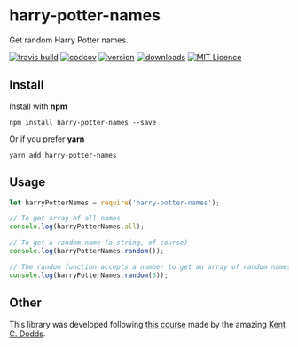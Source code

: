 # harry-potter-names
Get random Harry Potter names.

[![travis build](https://img.shields.io/travis/gmanriqueUy/harry-potter-names.svg?style=flat-square)](https://travis-ci.org/gmanriqueUy/harry-potter-names)
[![codcov](https://img.shields.io/codecov/c/github/gmanriqueUy/harry-potter-names.svg?style=flat-square)](https://codecov.io/gh/gmanriqueuy/harry-potter-names/)
[![version](https://img.shields.io/npm/v/harry-potter-names.svg?style=flat-square)](http://npm.im/harry-potter-names)
[![downloads](https://img.shields.io/npm/dm/harry-potter-names.svg?style=flat-square)](https://npm-stat.com/charts.html?package=harry-potter-names&from=2016-07-05)
[![MIT Licence](https://img.shields.io/github/license/gmanriqueUy/harry-potter-names.svg?style=flat-square)](http://opensource.org/licenses/MIT)

## Install
Install with **npm**
```
npm install harry-potter-names --save
```
Or if you prefer **yarn**
```
yarn add harry-potter-names
```

## Usage

```javascript
let harryPotterNames = require('harry-potter-names');

// To get array of all names
console.log(harryPotterNames.all);

// To get a random name (a string, of course)
console.log(harryPotterNames.random());

// The random function accepts a number to get an array of random names
console.log(harryPotterNames.random(5));
```

## Other
This library was developed following [this course](https://egghead.io/courses/how-to-write-an-open-source-javascript-library) made by the amazing [Kent C. Dodds](https://twitter.com/kentcdodds).
